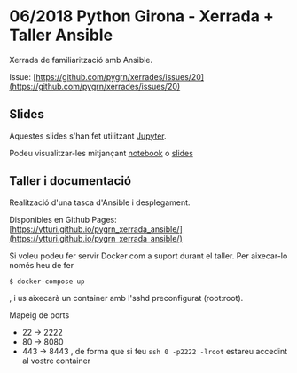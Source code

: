 # 06/2018 Python Girona - Xerrada + Taller Ansible

Xerrada de familiarització amb Ansible.

Issue: [https://github.com/pygrn/xerrades/issues/20](https://github.com/pygrn/xerrades/issues/20)

## Slides

Aquestes slides s'han fet utilitzant [Jupyter](http://jupyter.org).

Podeu visualitzar-les mitjançant [notebook](http://nbviewer.jupyter.org/github/ytturi/pygrn_xerrada_ansible/blob/master/slides/slideshow.ipynb)
 o [slides](http://nbviewer.jupyter.org/format/slides/github/ytturi/pygrn_xerrada_ansible/blob/master/slides/slideshow.ipynb#/)

## Taller i documentació

Realització d'una tasca d'Ansible i desplegament.

Disponibles en Github Pages: [https://ytturi.github.io/pygrn_xerrada_ansible/](https://ytturi.github.io/pygrn_xerrada_ansible/)

Si voleu podeu fer servir Docker com a suport durant el taller. Per aixecar-lo només heu de fer

```
$ docker-compose up
```
, i us aixecarà un container amb l'sshd preconfigurat (root:root).

Mapeig de ports
- 22 -> 2222
- 80 -> 8080
- 443 -> 8443
, de forma que si feu `ssh 0 -p2222 -lroot` estareu accedint al vostre container

